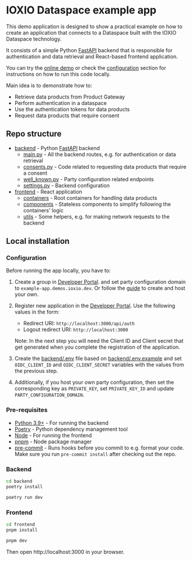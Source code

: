 # IOXIO Dataspace example app

This demo application is designed to show a practical example on how to create an
application that connects to a Dataspace built with the IOXIO Dataspace technology.

It consists of a simple Python [FastAPI](https://fastapi.tiangolo.com) backend that is
responsible for authentication and data retrieval and React-based frontend application.

You can try the [online demo](https://example-app.demos.ioxio.dev) or check the
[configuration](#configuration) section for instructions on how to run this code
locally.

Main idea is to demonstrate how to:

- Retrieve data products from Product Gateway
- Perform authentication in a dataspace
- Use the authentication tokens for data products
- Request data products that require consent

## Repo structure

- [backend](./backend/) - Python [FastAPI](https://fastapi.tiangolo.com/) backend
  - [main.py](./backend/app/main.py) - All the backend routes, e.g. for authentication
    or data retrieval
  - [consents.py](./backend/app/consents.py) - Code related to requesting data products
    that require a consent
  - [well_known.py](./backend/app/well_known.py) - Party configuration related endpoints
  - [settings.py](./backend/app/settings.py) - Backend configuration
- [frontend](./frontend) - React application
  - [containers](./frontend/src/containers) - Root containers for handling data products
  - [components](./frontend/src/components) - Stateless components to simplify following
    the containers' logic
  - [utils](./frontend/src/utils) - Some helpers, e.g. for making network requests to
    the backend

## Local installation

### Configuration

Before running the app locally, you have to:

1. Create a group in [Developer Portal](https://developer.sandbox.ioxio-dataspace.com/).
   and set party configuration domain to `example-app.demos.ioxio.dev`. Or follow the
   [guide](https://ioxio.com/guides/how-to-create-a-group#creating-and-hosting-party-configuration)
   to create and host your own.
2. Register new application in the
   [Developer Portal](https://developer.sandbox.ioxio-dataspace.com/). Use the following
   values in the form:

   - Redirect URI: `http://localhost:3000/api/auth`
   - Logout redirect URI: `http://localhost:3000`

   Note: In the next step you will need the Client ID and Client secret that get
   generated when you complete the registration of the application.

3. Create the [backend/.env](backend/.env) file based on
   [backend/.env.example](backend/.env.example) and set `OIDC_CLIENT_ID` and
   `OIDC_CLIENT_SECRET` variables with the values from the previous step.
4. Additionally, if you host your own party configuration, then set the corresponding
   key as `PRIVATE_KEY`, set `PRIVATE_KEY_ID` and update `PARTY_CONFIGURATION_DOMAIN`.

### Pre-requisites

- [Python 3.9+](https://www.python.org/) - For running the backend
- [Poetry](https://python-poetry.org/) - Python dependency management tool
- [Node](https://nodejs.org/en/) - For running the frontend
- [pnpm](https://pnpm.io/) - Node package manager
- [pre-commit](https://pre-commit.com/) - Runs hooks before you commit to e.g. format
  your code. Make sure you run `pre-commit install` after checking out the repo.

### Backend

```bash
cd backend
poetry install

poetry run dev
```

### Frontend

```bash
cd frontend
pnpm install

pnpm dev
```

Then open http://localhost:3000 in your browser.
